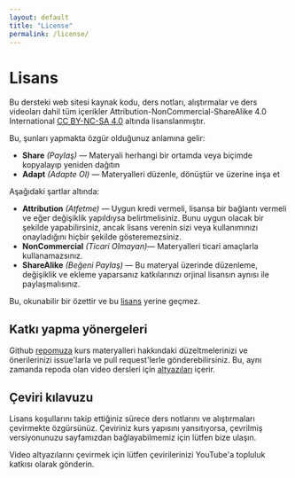 ```yaml
---
layout: default
title: "License"
permalink: /license/
---
```


# Lisans

Bu dersteki web sitesi kaynak kodu, ders notları, alıştırmalar ve ders videoları dahil tüm içerikler Attribution-NonCommercial-ShareAlike 4.0 International [CC BY-NC-SA 4.0](https://creativecommons.org/licenses/by-nc-sa/4.0/) altında lisanslanmıştır.

Bu, şunları yapmakta özgür olduğunuz anlamına gelir:
- **Share** _(Paylaş)_ — Materyali herhangi bir ortamda veya biçimde kopyalayıp yeniden dağıtın
- **Adapt** _(Adapte Ol)_ — Materyalleri düzenle, dönüştür ve üzerine inşa et

Aşağıdaki şartlar altında:

- **Attribution** _(Atfetme)_ — Uygun kredi vermeli, lisansa bir bağlantı vermeli ve eğer değişiklik yapıldıysa belirtmelisiniz. Bunu uygun olacak bir şekilde yapabilirsiniz, ancak lisans verenin sizi veya kullanımınızı onayladığını hiçbir şekilde gösteremezsiniz.
- **NonCommercial** _(Ticari Olmayan)_— Materyalleri ticari amaçlarla kullanamazsınız.
- **ShareAlike** _(Beğeni Paylaş)_ — Bu materyal üzerinde düzenleme, değişiklik ve ekleme yaparsanız katkılarınızı orjinal lisansın aynısı ile paylaşmalısınız. 

Bu, okunabilir bir özettir ve bu [lisans](https://creativecommons.org/licenses/by-nc-sa/4.0/legalcode) yerine geçmez.

## Katkı yapma yönergeleri


Github [repomuza](https://github.com/missing-semester/missing-semester) kurs materyalleri hakkındaki düzeltmelerinizi ve önerilerinizi issue'larla ve pull request'lerle gönderebilirsiniz. Bu, aynı zamanda repoda olan video dersleri için [altyazıları](https://github.com/missing-semester/missing-semester/tree/master/static/files/subtitles/2020) içerir.


## Çeviri kılavuzu

Lisans koşullarını takip ettiğiniz sürece ders notlarını ve alıştırmaları çevirmekte özgürsünüz.
Çeviriniz kurs yapısını yansıtıyorsa, çevrilmiş versiyonunuzu sayfamızdan bağlayabilmemiz için lütfen bize ulaşın.

Video altyazılarını çevirmek için lütfen çevirilerinizi YouTube'a topluluk katkısı olarak gönderin.

